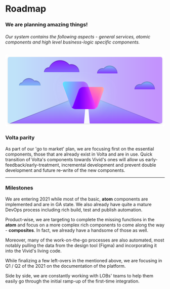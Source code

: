 # Roadmap

### We are planning amazing things!

###### Our system contains the following aspects - general services, atomic components and high level business-logic specific components.

![Roadmap](assets/images/roadmap.svg)

### Volta parity

As part of our 'go to market' plan, we are focusing first on the essential components, those that are already exist in Volta and are in use.
Quick transition of Volta's components towards Vivid's ones will allow us early-feedback/early-treatment, incremental development and prevent double development and future re-write of the new components.

---

### Milestones

We are entering 2021 while most of the basic, **atom** components are implemented and are in GA state.
We also already have quite a mature DevOps process including rich build, test and publish automation.

Product-wise, we are targeting to complete the missing functions in the **atom** and focus on a more complex rich components to come along the way - **composites**. In fact, we already have a handsome of those as well.

Moreover, many of the work-on-the-go processes are also automated, most notably pulling the data from the design tool (Figma) and incorporating it into the Vivid's living code.

While finalizing a few left-overs in the mentioned above, we are focusing in Q1 / Q2 of the 2021 on the documentation of the platform.

Side by side, we are constantly working with LOBs' teams to help them easily go through the initial ramp-up of the first-time integration.